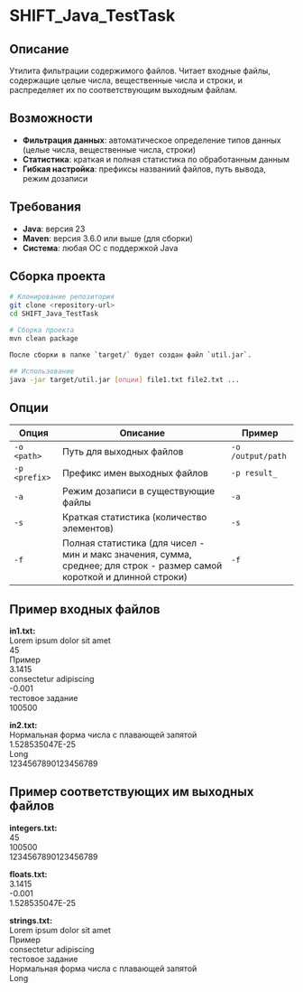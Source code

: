# SHIFT_Java_TestTask

## Описание

Утилита фильтрации содержимого файлов. Читает входные файлы, содержащие целые числа, вещественные числа и строки, и распределяет их по соответствующим выходным файлам.

## Возможности

-  **Фильтрация данных**: автоматическое определение типов данных (целые числа, вещественные числа, строки)
-  **Статистика**: краткая и полная статистика по обработанным данным
- **Гибкая настройка**: префиксы названиий файлов, путь вывода, режим дозаписи

## Требования

- **Java**: версия 23
- **Maven**: версия 3.6.0 или выше (для сборки)
- **Система**: любая ОС с поддержкой Java

## Сборка проекта

```bash
# Клонирование репозитория
git clone <repository-url>
cd SHIFT_Java_TestTask

# Сборка проекта
mvn clean package

После сборки в папке `target/` будет создан файл `util.jar`.

## Использование
java -jar target/util.jar [опции] file1.txt file2.txt ...
```

## Опции

| Опция | Описание                                                                                                                | Пример |
|-------|-------------------------------------------------------------------------------------------------------------------------|---------|
| `-o <path>` | Путь для выходных файлов                                                                                                | `-o /output/path` |
| `-p <prefix>` | Префикс имен выходных файлов                                                                                            | `-p result_` |
| `-a` | Режим дозаписи в существующие файлы                                                                                     | `-a` |
| `-s` | Краткая статистика (количество элементов)                                                                               | `-s` |
| `-f` | Полная статистика (для чисел - мин и макс значения, сумма, среднее; для строк - размер самой короткой и длинной строки) | `-f` |


## Пример входных файлов

**in1.txt:**  
Lorem ipsum dolor sit amet  
45  
Пример  
3.1415  
consectetur adipiscing  
-0.001  
тестовое задание  
100500

**in2.txt:**  
Нормальная форма числа с плавающей запятой  
1.528535047E-25  
Long  
1234567890123456789


## Пример соответствующих им выходных файлов

**integers.txt:**  
45  
100500  
1234567890123456789

**floats.txt:**  
3.1415  
-0.001  
1.528535047E-25

**strings.txt:**  
Lorem ipsum dolor sit amet  
Пример  
consectetur adipiscing  
тестовое задание  
Нормальная форма числа с плавающей запятой  
Long  

